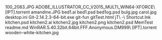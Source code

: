100_2083.JPG
ADOBE_ILLUSTRATOR_CC_V2015_MULTI_WIN64-XFORCE\ [IPT].torrent
amandine.JPG
bed1.ai
bed1.psd
bed1og.psd
bulg.jpg
carol.jpg
desktop.ini
Git-2.14.2.3-64-bit.exe
git-fun
gitTest.html
jT\ -\ Shortcut.lnk
kitchen.psd
kitchen2.ai
kitchen2.jpg
kitchen2.png
kitchen2.psd
MemTest
readme.md
WinRAR.5.40.32bit.64bit.FFF.Anonymous.DM999\ [IPT].torrent
wooden-white-kitchen.jpg
